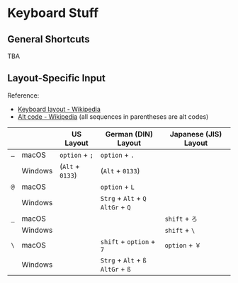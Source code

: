 # Keyboard Stuff

## General Shortcuts

TBA

## Layout-Specific Input

Reference: 

- [Keyboard layout - Wikipedia](https://en.wikipedia.org/wiki/Keyboard_layout)
- [Alt code - Wikipedia](https://en.wikipedia.org/wiki/Alt_code) (all sequences in parentheses are alt codes)

|     |         | US Layout        | German \(DIN\) Layout                 | Japanese \(JIS\) Layout |
|-----|---------|------------------|---------------------------------------|-----------------|
| `…` | macOS   | `option` + `;`   | `option` + `.`                        |                 |
|     | Windows | (`Alt` + `0133`) | (`Alt` + `0133`)                      |                 |
| `@` | macOS   |                  | `option` + `L`                        |                 |
|     | Windows |                  | `Strg` + `Alt` + `Q`<br>`AltGr` + `Q` |                 |
| `_` | macOS   |                  |                                       | `shift` + `ろ`   |
|     | Windows |                  |                                       | `shift` + `\`   |
| `\` | macOS   |                  | `shift` + `option` + `7`              | `option` + `￥`  |
|     | Windows |                  | `Strg` + `Alt` + `ß`<br>`AltGr` + `ß` |                 |
